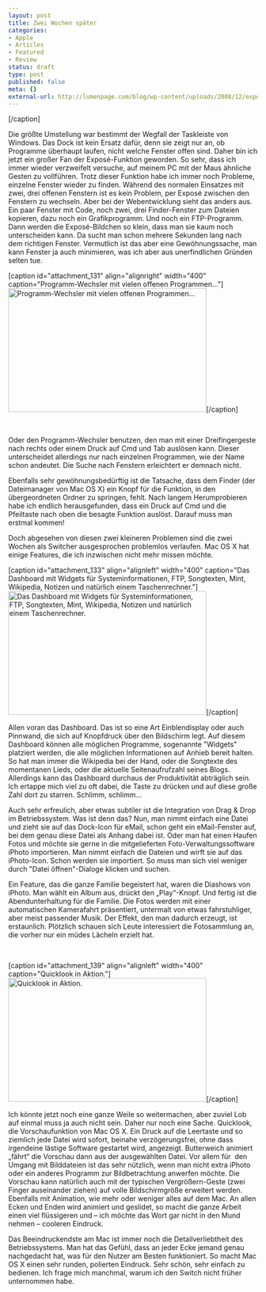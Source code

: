 ```yaml
---
layout: post
title: Zwei Wochen später
categories:
- Apple
- Articles
- Featured
- Review
status: draft
type: post
published: false
meta: {}
external-url: http://lumenpage.com/blog/wp-content/uploads/2008/12/exposewenig.png
---
```

[/caption]

Die größte Umstellung war bestimmt der Wegfall der Taskleiste von Windows. Das Dock ist kein Ersatz dafür, denn sie zeigt nur an, ob Programme überhaupt laufen, nicht welche Fenster offen sind. Daher bin ich jetzt ein großer Fan der Exposé-Funktion geworden. So sehr, dass ich immer wieder verzweifelt versuche, auf meinem PC mit der Maus ähnliche Gesten zu vollführen. Trotz dieser Funktion habe ich immer noch Probleme, einzelne Fenster wieder zu finden. Während des normalen Einsatzes mit zwei, drei offenen Fenstern ist es kein Problem, per Exposé zwischen den Fenstern zu wechseln. Aber bei der Webentwicklung sieht das anders aus. Ein paar Fenster mit Code, noch zwei, drei Finder-Fenster zum Dateien kopieren, dazu noch ein Grafikprogramm. Und noch ein FTP-Programm. Dann werden die Exposé-Bildchen so klein, dass man sie kaum noch unterscheiden kann. Da sucht man schon mehrere Sekunden lang nach dem richtigen Fenster. Vermutlich ist das aber eine Gewöhnungssache, man kann Fenster ja auch minimieren, was ich aber aus unerfindlichen Gründen selten tue.
<!--more-->

[caption id="attachment_131" align="alignright" width="400" caption="Programm-Wechsler mit vielen offenen Programmen..."]<a href="http://lumenpage.com/blog/wp-content/uploads/2008/12/bild-3.png"><img class="size-thumbnail wp-image-131" title="Programm-Wechsler mit vielen offenen Programmen..." src="http://lumenpage.com/blog/wp-content/uploads/2008/12/bild-3-400x250.png" alt="Programm-Wechsler mit vielen offenen Programmen..." width="400" height="250" /></a>[/caption]

 

Oder den Programm-Wechsler benutzen, den man mit einer Dreifingergeste nach rechts oder einem Druck auf Cmd und Tab auslösen kann. Dieser unterscheidet allerdings nur nach einzelnen Programmen, wie der Name schon andeutet. Die Suche nach Fenstern erleichtert er demnach nicht.

Ebenfalls sehr gewöhnungsbedürftig ist die Tatsache, dass dem Finder (der Dateimanager von Mac OS X) ein Knopf für die Funktion, in den übergeordneten Ordner zu springen, fehlt. Nach langem Herumprobieren habe ich endlich herausgefunden, dass ein Druck auf Cmd und die Pfeiltaste nach oben die besagte Funktion auslöst. Darauf muss man erstmal kommen!

Doch abgesehen von diesen zwei kleineren Problemen sind die zwei Wochen als Switcher ausgesprochen problemlos verlaufen. Mac OS X hat einige Features, die ich inzwischen nicht mehr missen möchte.

[caption id="attachment_133" align="alignleft" width="400" caption="Das Dashboard mit Widgets für Systeminformationen, FTP, Songtexten, Mint, Wikipedia, Notizen und natürlich einem Taschenrechner."]<a href="http://lumenpage.com/blog/wp-content/uploads/2008/12/bild-4.png"><img class="size-thumbnail wp-image-133" title="Das Dashboard mit Widgets für Systeminformationen, FTP, Songtexten, Mint, Wikipedia, Notizen und natürlich einem Taschenrechner." src="http://lumenpage.com/blog/wp-content/uploads/2008/12/bild-4-400x250.png" alt="Das Dashboard mit Widgets für Systeminformationen, FTP, Songtexten, Mint, Wikipedia, Notizen und natürlich einem Taschenrechner." width="400" height="250" /></a>[/caption]

Allen voran das Dashboard. Das ist so eine Art Einblendisplay oder auch Pinnwand, die sich auf Knopfdruck über den Bildschirm legt. Auf diesem Dashboard können alle möglichen Programme, sogenannte "Widgets" platziert werden, die alle möglichen Informationen auf Anhieb bereit halten. So hat man immer die Wikipedia bei der Hand, oder die Songtexte des momentanen Lieds, oder die aktuelle Seitenaufrufzahl seines Blogs. Allerdings kann das Dashboard durchaus der Produktivität abträglich sein. Ich ertappe mich viel zu oft dabei, die Taste zu drücken und auf diese große Zahl dort zu starren. Schlimm, schlimm...

Auch sehr erfreulich, aber etwas subtiler ist die Integration von Drag &amp; Drop im Betriebssystem. Was ist denn das? Nun, man nimmt einfach eine Datei und zieht sie auf das Dock-Icon für eMail, schon geht ein eMail-Fenster auf, bei dem genau diese Datei als Anhang dabei ist. Oder man hat einen Haufen Fotos und möchte sie gerne in die mitgelieferten Foto-Verwaltungssoftware iPhoto importieren. Man nimmt einfach die Dateien und wirft sie auf das iPhoto-Icon. Schon werden sie importiert. So muss man sich viel weniger durch "Datei öffnen"-Dialoge klicken und suchen. 

Ein Feature, das die ganze Familie begeistert hat, waren die Diashows von iPhoto. Man wählt ein Album aus, drückt den „Play“-Knopf. Und fertig ist die Abendunterhaltung für die Familie. Die Fotos werden mit einer automatischen Kamerafahrt präsentiert, untermalt von etwas fahrstuhliger, aber meist passender Musik. Der Effekt, den man dadurch erzeugt, ist erstaunlich. Plötzlich schauen sich Leute interessiert die Fotosammlung an, die vorher nur ein müdes Lächeln erzielt hat.

 

[caption id="attachment_139" align="alignleft" width="400" caption="Quicklook in Aktion."]<a href="http://lumenpage.com/blog/wp-content/uploads/2008/12/bild-1.png"><img class="size-thumbnail wp-image-139" title="Quicklook in Aktion." src="http://lumenpage.com/blog/wp-content/uploads/2008/12/bild-1-400x250.png" alt="Quicklook in Aktion." width="400" height="250" /></a>[/caption]

Ich könnte jetzt noch eine ganze Weile so weitermachen, aber zuviel Lob auf einmal muss ja auch nicht sein. Daher nur noch eine Sache. Quicklook, die Vorschaufunktion von Mac OS X. Ein Druck auf die Leertaste und so ziemlich jede Datei wird sofort, beinahe verzögerungsfrei, ohne dass irgendeine lästige Software gestartet wird, angezeigt. Butterweich animiert „fährt“ die Vorschau dann aus der ausgewählten Datei. Vor allem für  den Umgang mit Bilddateien ist das sehr nützlich, wenn man nicht extra iPhoto oder ein anderes Programm zur Bildbetrachtung anwerfen möchte. Die Vorschau kann natürlich auch mit der typischen Vergrößern-Geste (zwei Finger auseinander ziehen) auf volle Bildschirmgröße erweitert werden. Ebenfalls mit Animation, wie mehr oder weniger alles auf dem Mac. An allen Ecken und Enden wird animiert und geslidet, so macht die ganze Arbeit einen viel flüssigeren und – ich möchte das Wort gar nicht in den Mund nehmen – cooleren Eindruck.

Das Beeindruckendste am Mac ist immer noch die Detailverliebtheit des Betriebssystems. Man hat das Gefühl, dass an jeder Ecke jemand genau nachgedacht hat, was für den Nutzer am Besten funktioniert. So macht Mac OS X einen sehr runden, polierten Eindruck. Sehr schön, sehr einfach zu bedienen. Ich frage mich manchmal, warum ich den Switch nicht früher unternommen habe.
